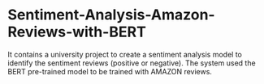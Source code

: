 # Sentiment-Analysis-Amazon-Reviews-with-BERT
It contains a university project to create a sentiment analysis model to identify the sentiment reviews (positive or negative). The system used the BERT pre-trained model to be  trained with AMAZON reviews.
